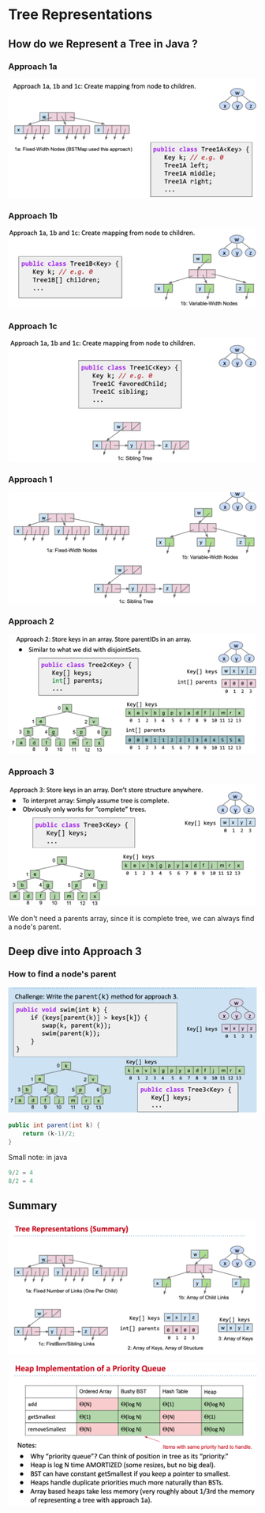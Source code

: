# Tree Representations

## How do we Represent a Tree in Java ?

### Approach 1a

![](img/1a.png)

### Approach 1b

![](img/1b.png)

### Approach 1c

![](img/1c.png)

### Approach 1

![](img/1.png)

### Approach 2

![](img/2.png)

### Approach 3

![](img/3.png)

We don't need a parents array, since it is complete tree, we can always find a node's parent.

## Deep dive into Approach 3

### How to find a node's parent

![](img/parent.png)

```java
public int parent(int k) {
    return (k-1)/2;
}
```

Small note: in java

```java
9/2 = 4
8/2 = 4
```

## Summary

![](img/summary.png)

![](img/summary2.png)